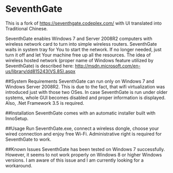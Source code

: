 # SeventhGate
This is a fork of https://seventhgate.codeplex.com/ with UI translated into Traditional Chinese.

SeventhGate enables Windows 7 and Server 2008R2 computers with wireless network card to turn into simple wireless routers. SeventhGate waits in system tray for You to start the network. If no longer needed, just turn it off and let Your machine free up all the resources.
The idea of wireless hosted network (proper name of Windows feature utilized by SeventhGate) is described here: http://msdn.microsoft.com/en-us/library/dd815243(VS.85).aspx

##System Requirements
SeventhGate can run only on Windows 7 and Windows Server 2008R2. This is due to the fact, that wifi virtualization was introduced just with those two OSes. In case SeventhGate is run under older systems, whole GUI becomes disabled and proper information is displayed. Also, .Net Framework 3.5 is required.

##Installation
SeventhGate comes with an automatic installer built with InnoSetup.

##Usage
Run SeventhGate.exe, connect a wireless dongle, choose your wired connection and enjoy free Wi-Fi. Administrative right is required for SeventhGate to work.

##Known Issues
SeventhGate has been tested on Windows 7 successfully. However, it seems to not work properly on Windows 8 or higher Windows versions. I am aware of this issue and I am currently looking for a workaround.

